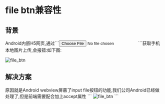 <h1>file btn兼容性</h1>

<h2>背景</h2>
<p class="danger">
 Android内嵌H5网页,通过```<input type="file">```获取手机本地图片上传,会报错:如下图:
</p>
<img src="./webView/images/file_btn.png" alt="file_btn">
<h2>解决方案</h2>
原因就是Android webview屏蔽了input file按钮的功能,我们公司Android已经做处理了,但是前端需要配合加上accept属性
```
<img src="/webView/images/file_btn.png" alt="file_btn" accept="images/*">
```